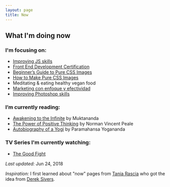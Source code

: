 ```yaml
---
layout: page
title: Now
---
```


## What I'm doing now

### I'm focusing on:
- [Improving JS skills](http://www.video2brain.com/es/formadores/sergio-brito)
- [Front End Development Certification](https://www.freecodecamp.org) 
- [Beginner’s Guide to Pure CSS Images](https://codepen.io/mikemang/post/a-beginner-s-guide-to-pure-css-images)
- [How to Make Pure CSS Images](https://coding-artist.teachable.com/p/how-to-make-pure-css-images)
- Meditating & eating healthy vegan food
- [Marketing con enfoque y efectividad](https://cursos.anandaespanol.org/cursos-ananda/marketing-con-enfoque-y-efectividad/)
- [Improving Photoshop skills](http://www.youtube.com/watch?v=sF_jSrBhdlg)

### I’m currently reading:
- [Awakening to the Infinite](http://www.goodreads.com/book/show/24924559-awakening-to-the-infinite) by Muktananda
- [The Power of Positive Thinking](http://www.goodreads.com/book/show/1134122.The_Power_of_Positive_Thinking) by Norman Vincent Peale
- [Autobiography of a Yogi](http://www.goodreads.com/book/show/639864.Autobiography_of_a_Yogi) by Paramahansa Yogananda

### TV Series I'm currently watching:
- [The Good Fight](http://www.cbs.com/shows/the-good-fight/)


*Last updated:* Jun 24, 2018

*Inspiration:* I first learned about "now" pages from [Tania Rascia](https://taniarascia.com) who got the idea from [Derek Sivers](https://sivers.org/).
